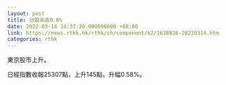 ```yaml
---
layout: post
title: 日股高收0.6%
date: 2022-03-14 14:37:28.000000000 +08:00
link: https://news.rthk.hk/rthk/ch/component/k2/1638826-20220314.htm
categories: rthk
---
```


東京股市上升。

日經指數收報25307點，上升145點，升幅0.58%。

